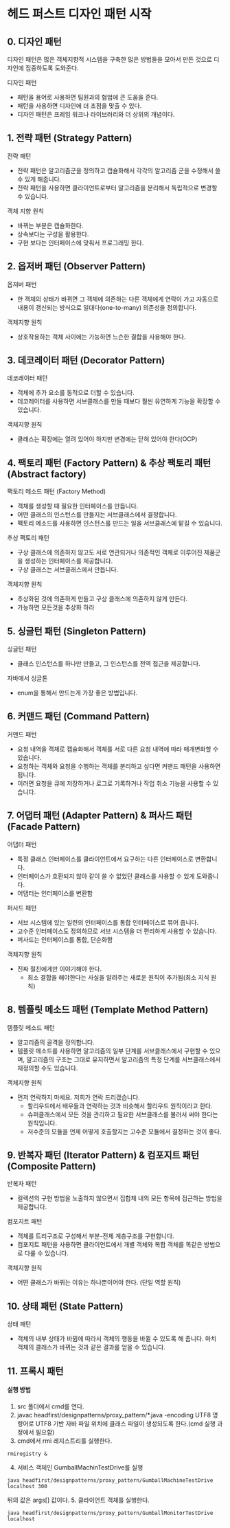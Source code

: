 # 헤드 퍼스트 디자인 패턴 시작

## 0. 디자인 패턴
디자인 패턴은 많은 객체지향적 시스템을 구축한 많은 방법들을 모아서 만든 것으로 디자인에 집중하도록 도와준다.

디자인 패턴
- 패턴을 용어로 사용하면 팀원과의 협업에 큰 도움을 준다.
- 패턴을 사용하면 디자인에 더 초점을 맞출 수 있다.
- 디자인 패턴은 프레임 워크나 라이브러리와 더 상위의 개념이다.


## 1. 전략 패턴 (Strategy Pattern)

전략 패턴
- 전략 패턴은 알고리즘군을 정의하고 캡슐화해서 각각의 알고리즘 군을 수정해서 쓸 수 있게 해줍니다. 
- 전략 패턴을 사용하면 클라이언트로부터 알고리즘을 분리해서 독립적으로 변경할 수 있습니다.

객체 지향 원칙
- 바뀌는 부분은 캡슐화한다.
- 상속보다는 구성을 활용한다.
- 구현 보다는 인터페이스에 맞춰서 프로그래밍 한다.

## 2. 옵저버 패턴 (Observer Pattern)

옵저버 패턴
- 한 객체의 상태가 바뀌면 그 객체에 의존하는 다른 객체에게 연락이 가고 자동으로 내용이 갱신되는 방식으로 일대다(one-to-many) 의존성을 정의합니다.

객체지향 원칙
- 상호작용하는 객체 사이에는 가능하면 느슨한 결합을 사용해야 한다.

## 3. 데코레이터 패턴 (Decorator Pattern) 

데코레이터 패턴
- 객체에 추가 요소를 동적으로 더할 수 있습니다.
- 데코레이터를 사용하면 서브클래스를 만들 때보다 훨씬 유연하게 기능을 확장할 수 있습니다.

객체지향 원칙
- 클래스는 확장에는 열려 있어야 하지만 변경에는 닫혀 있어야 한다(OCP)

## 4. 팩토리 패턴 (Factory Pattern) & 추상 팩토리 패턴 (Abstract factory)

팩토리 메소드 패턴 (Factory Method)
- 객체를 생성할 때 필요한 인터페이스를 만듭니다.
- 어떤 클래스의 인스턴스를 만들지는 서브클래스에서 결정합니다.
- 팩토리 메소드를 사용하면 인스턴스를 만드는 일을 서브클래스에 맡길 수 있습니다.

추상 팩토리 패턴
- 구상 클래스에 의존하지 않고도 서로 연관되거나 의존적인 객체로 이루어진 제품군을 생성하는 인터페이스를 제공합니다.
- 구상 클래스는 서브클래스에서 만듭니다.

객체지향 원칙
- 추상화된 것에 의존하게 만들고 구상 클래스에 의존하지 않게 만든다.
- 가능하면 모든것을 추상화 하라

## 5. 싱글턴 패턴 (Singleton Pattern)

싱글턴 패턴
- 클래스 인스턴스를 하나만 만들고, 그 인스턴스를 전역 접근을 제공합니다.

자바에서 싱글톤
- enum을 통해서 만드는게 가장 좋은 방법입니다.

## 6. 커맨드 패턴 (Command Pattern)

커맨드 패턴
-  요청 내역을 객체로 캡슐화해서 객체를 서로 다른 요청 내역에 따라 매개변화할 수 있습니다.
- 요청하는 객체와 요청을 수행하는 객체를 분리하고 싶다면 커맨드 패턴을 사용하면 됩니다.
- 이러면 요청을 큐에 저장하거나 로그로 기록하거나 작업 취소 기능을 사용할 수 있습니다.

## 7. 어댑터 패턴 (Adapter Pattern) & 퍼사드 패턴 (Facade Pattern)

어댑터 패턴
- 특정 클래스 인터페이스를 클라이언트에서 요구하는 다른 인터페이스로 변환합니다.
- 인터페이스가 호환되지 않아 같이 쓸 수 없었던 클래스를 사용할 수 있게 도와줍니다.
- 어댑터는 인터페이스를 변환함

퍼사드 패턴
- 서브 시스템에 있는 일련의 인터페이스를 통합 인터페이스로 묶어 줍니다.
- 고수준 인터페이스도 정의하므로 서브 시스템을 더 편리하게 사용할 수 있습니다.
- 퍼사드는 인터페이스를 통합, 단순화함

객체지향 원칙
- 진짜 절친에게만 이야기해야 한다.
  - 최소 결합을 해야한다는 사실을 알려주는 새로운 원칙이 추가됨(최소 지식 원칙)

## 8. 템플릿 메소드 패턴 (Template Method Pattern)

템플릿 메소드 패턴
- 알고리즘의 골격을 정의합니다.
- 템플릿 메소드를 사용하면 알고리즘의 일부 단계를 서브클래스에서 구현할 수 있으며, 알고리즘의 구조는 그대로 유지하면서 알고리즘의 특정 단계를 서브클래스에서 재정의할 수도 있습니다.

객체지향 원칙
- 먼저 연락하지 마세요. 저희가 연락 드리겠습니다.
  - 할리우드에서 배우들과 연락하는 것과 비슷해서 할리우드 원칙이라고 한다.
  - 슈퍼클래스에서 모든 것을 관리하고 필요한 서브클래스를 불러서 써야 한다는 원칙입니다.
  - 저수준의 모듈을 언제 어떻게 호출할지는 고수준 모듈에서 결정하는 것이 좋다.

## 9. 반복자 패턴 (Iterator Pattern) & 컴포지트 패턴 (Composite Pattern)

반복자 패턴
- 컬렉션의 구현 방법을 노출하지 않으면서 집합체 내의 모든 항목에 접근하는 방법을 제공합니다.

컴포지트 패턴
- 객체를 트리구조로 구성해서 부분-전체 계층구조를 구현합니다.
- 컴포지트 패턴을 사용하면 클라이언트에서 개별 객체와 복합 객체를 똑같은 방법으로 다룰 수 있습니다.

객체지향 원칙
- 어떤 클래스가 바뀌는 이유는 하나뿐이어야 한다. (단일 역할 원칙)


## 10. 상태 패턴 (State Pattern)

상태 패턴
- 객체의 내부 상태가 바뀜에 따라서 객체의 행동을 바뀔 수 있도록 해 줍니다.
마치 객체의 클래스가 바뀌는 것과 같은 결과를 얻을 수 있습니다.

## 11. 프록시 패턴

#### 실행 방법

1. src 폴더에서 cmd를 연다.
2. javac headfirst/designpatterns/proxy_pattern/*.java -encoding UTF8 명령어로 UTF8 기반 자바 파일 위치에
클래스 파일이 생성되도록 한다.(cmd 실행 과정에서 필요함)
3. cmd에서 rmi 레지스트리를 실행한다.
```shell
rmiregistry &
```
4. 서비스 객체인 GumballMachinTestDrive를 실행
```shell
java headfirst/designpatterns/proxy_pattern/GumballMachineTestDrive localhost 300
```
뒤의 값은 args[] 값이다.
5. 클라이언트 객체를 실행한다.
```shell
java headfirst/designpatterns/proxy_pattern/GumballMonitorTestDrive localhost
```